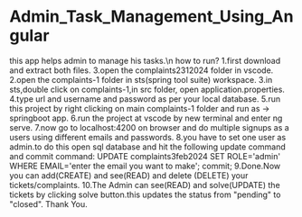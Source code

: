 # Admin_Task_Management_Using_Angular
this app helps admin to manage his tasks.\n
how to run?
1.first download and extract both files.
3.open the complaints2312024 folder in vscode.
2.open the complaints-1 folder in sts(spring tool suite) workspace.
3.in sts,double click on complaints-1,in src folder, open application.properties.
4.type url and username and password as per your local database.
5.run this project by right clicking on main complaints-1 folder and run as -> springboot app.
6.run the project at vscode by new terminal and enter ng serve.
7.now go to localhost:4200 on browser and do multiple signups as a users using different emails and passwords.
8.you have to set one user as admin.to do this open sql database and hit the following update command and commit command:
UPDATE complaints3feb2024 SET ROLE='admin' WHERE EMAIL='enter the email you want to make';
commit;
9.Done.Now you can add(CREATE) and see(READ) and delete (DELETE) your tickets/complaints.
10.The Admin can see(READ) and solve(UPDATE) the tickets by clicking solve button.this updates the status from "pending" to "closed".
Thank You.
